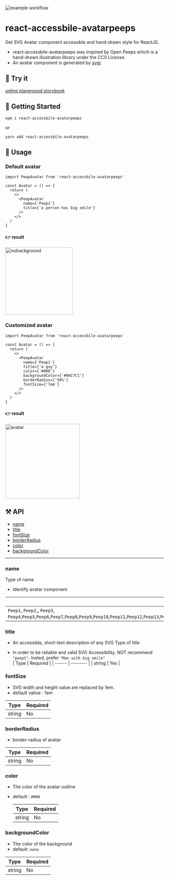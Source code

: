 ![example workflow](https://github.com/sooster910/react-accessible-avatarpeeps/actions/workflows/publish.yml/badge.svg)

# react-accessbile-avatarpeeps

Get SVG Avatar component accessible and hand-drawn style for ReactJS.

- react-accessbile-avatarpeeps was inspired by Open Peeps which is a hand-drawn illustration library under the CC0 License.
- An avatar component is generated by [svgr](https://react-svgr.com/).

## 🌈 Try it

[online playground storybook](https://gifted-saha-326530.netlify.app)

## 🎉 Getting Started

```shell
npm i react-accessbile-avatarpeeps
```

or

```shell
yarn add react-accessbile-avatarpeeps
```

## 💫 Usage

### Default avatar

```tsx
import PeepAvatar from 'react-accessbile-avatarpeeps'

const Avatar = () => {
  return (
    <>
      <PeepAvatar
        name={'Peep1'}
        title={'a person has big smile'}
      />
    </>
  )
}
```

#### 👉 result

<img width="214" alt="nobackground" src="https://user-images.githubusercontent.com/26635607/140829103-4505d0a7-2ab0-48eb-b30c-d95204916fd9.png" alt="default-avatar">

### Customized avatar

```tsx
import PeepAvatar from 'react-accessbile-avatarpeeps'

const Avatar = () => {
  return (
    <>
      <PeepAvatar
        name={'Peep1'}
        title={'a guy'}
        color={'#000'}
        backgroundColor={'#96C7C1'}
        borderRadius={'50%'}
        fontSize={'7em'}
      />
    </>
  )
}
```

#### 👉 result

<img width="237" alt="avatar" src="https://user-images.githubusercontent.com/26635607/140828806-33565a47-218a-486b-b370-462332e04a9a.png" alt="customized-avatar">

## ⚒ API

- [name](#name)
- [title](#title)
- [fontSize](#fontSize)
- [borderRadius](#borderRadius)
- [color](#color)
- [backgroundColor](#backgroundColor)

---

### name

Type of name

- Identify avatar component

| Type                                                                                                                                                                                                                                                                     | Required |
| ------------------------------------------------------------------------------------------------------------------------------------------------------------------------------------------------------------------------------------------------------------------------ | -------- |
| `Peep1`, `Peep2`,, `Peep3`, `Peep4`,`Peep5`,`Peep6`,`Peep7`,`Peep8`,`Peep9`,`Peep10`,`Peep11`,`Peep12`,`Peep13`,`Peep14`,`Peep15`,`Peep16`,`Peep17`,`Peep18`,`Peep19`,`Peep20`,`Peep21`,`Peep22`,`Peep23`,`Peep24`,`Peep25`,`Peep26`,`Peep27`,`Peep28`,`Peep29`,`Peep30` | Yes      |

<Story id="example-button--secondary" />

### title

- An accessible, short-text description of any SVG
  Type of title

* In order to be reliable and valid SVG Accessibility, NOT recommend `"peep1"`. Insted, prefer `"Man with big smile" `  
  | Type | Required |
  | ------ | -------- |
  | string | Yes |

### fontSize

- SVG width and height value are replaced by 1em.
- default vallue : 1em

| Type   | Required |
| ------ | -------- |
| string | No       |

### borderRadius

- border-radius of avatar

| Type   | Required |
| ------ | -------- |
| string | No       |

### color

- The color of the avatar outline
- default : `#000`

  | Type   | Required |
  | ------ | -------- |
  | string | No       |

### backgroundColor

- The color of the background
- default: `none`

| Type   | Required |
| ------ | -------- |
| string | No       |
